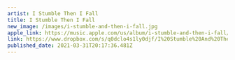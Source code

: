 ```yaml
---
artist: I Stumble Then I Fall
title: I Stumble Then I Fall
new_image: /images/i-stumble-and-then-i-fall.jpg
apple_link: https://music.apple.com/us/album/i-stumble-and-then-i-fall/1547590042
link: https://www.dropbox.com/s/q0dclo4s1ly0djf/I%20Stumble%20And%20Then%20I%20Fall.zip?dl=1
published_date: 2021-03-31T20:17:36.481Z
---
```

